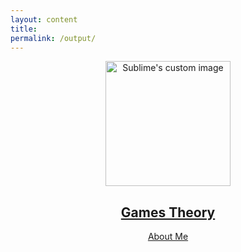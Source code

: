 ```yaml
---
layout: content
title: 
permalink: /output/
---
```


<p align="center">
  <img width="200" height="200" src="https://i.imgur.com/oNNIQn2.png" alt="Sublime's custom image"/>
</p>


<center><h2><a href="https://allenleein.github.io/brains/book/">Games Theory</a></h2></center>

<center><a href="https://allenleein.github.io/brains/projects/">About Me</a></center>




